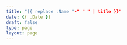 ```yaml
---
title: "{{ replace .Name "-" " " | title }}"
date: {{ .Date }}
draft: false
type: page
layout: page
---
```


